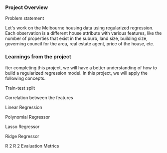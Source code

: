 ### Project Overview

 Problem statement

Let's work on the Melbourne housing data using regularized regression. Each observation is a different house attribute with various features, like the number of properties that exist in the suburb, land size, building size, governing council for the area, real estate agent, price of the house, etc.



### Learnings from the project

 fter completing this project, we will have a better understanding of how to build a regularized regression model. In this project, we will apply the following concepts.

Train-test split

Correlation between the features

Linear Regression

Polynomial Regressor

Lasso Regressor

Ridge Regressor

R
2
R 
2
 Evaluation Metrics


